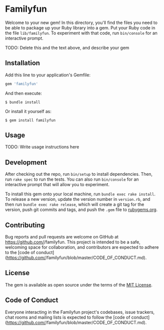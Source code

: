 # Familyfun

Welcome to your new gem! In this directory, you'll find the files you need to be able to package up your Ruby library into a gem. Put your Ruby code in the file `lib/familyfun`. To experiment with that code, run `bin/console` for an interactive prompt.

TODO: Delete this and the text above, and describe your gem

## Installation

Add this line to your application's Gemfile:

```ruby
gem 'familyfun'
```

And then execute:

    $ bundle install

Or install it yourself as:

    $ gem install familyfun

## Usage

TODO: Write usage instructions here

## Development

After checking out the repo, run `bin/setup` to install dependencies. Then, run `rake spec` to run the tests. You can also run `bin/console` for an interactive prompt that will allow you to experiment.

To install this gem onto your local machine, run `bundle exec rake install`. To release a new version, update the version number in `version.rb`, and then run `bundle exec rake release`, which will create a git tag for the version, push git commits and tags, and push the `.gem` file to [rubygems.org](https://rubygems.org).

## Contributing

Bug reports and pull requests are welcome on GitHub at https://github.com/<github username>/familyfun. This project is intended to be a safe, welcoming space for collaboration, and contributors are expected to adhere to the [code of conduct](https://github.com/<github username>/familyfun/blob/master/CODE_OF_CONDUCT.md).


## License

The gem is available as open source under the terms of the [MIT License](https://opensource.org/licenses/MIT).

## Code of Conduct

Everyone interacting in the Familyfun project's codebases, issue trackers, chat rooms and mailing lists is expected to follow the [code of conduct](https://github.com/<github username>/familyfun/blob/master/CODE_OF_CONDUCT.md).
